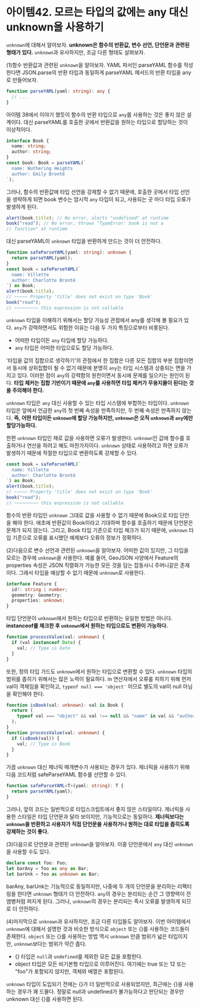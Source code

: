 # 아이템42. 모르는 타입의 값에는 any 대신 unknown을 사용하기

`unknown`에 대해서 알아보자. **unknown은 함수의 반환값, 변수 선언, 단언문과 관련된 형태가 있다.**
`unknown`과 유사하지만, 조금 다른 형태도 살펴보자.

(1)함수 반환값과 관련된 `unknown`을 알아보자. YAML 파서인 parseYAML 함수를 작성한다면 JSON.parse의 반환 타입과
동일하게 parseYAML 메서드의 반환 타입을 any로 만들어보자.

```ts
function parseYAML(yaml: string): any {
  // ...
}
```

아이템 38에서 이야기 했듯이 함수의 반환 타입으로 `any`를 사용하는 것은 좋지 않은 설계이다.
대신 parseYAML를 호출한 곳에서 반환값을 원하는 타입으로 할당하는 것이 이상적이다.

```ts
interface Book {
  name: string;
  author: string;
}
const book: Book = parseYAML(`
  name: Wuthering Heights
  author: Emily Brontë
`);
```

그러나, 함수의 반환값에 타입 선언을 강제할 수 없기 때문에, 호출한 곳에서 타입 선언을 생략하게 되면
book 변수는 암시적 `any` 타입이 되고, 사용되는 곳 마다 타입 오류가 발생하게 된다.

```ts
alert(book.title); // No error, alerts "undefined" at runtime
book("read"); // No error, throws "TypeError: book is not a
// function" at runtime
```

대신 parseYAML이 `unknown` 타입을 반환하게 만드는 것이 더 안전하다.

```ts
function safeParseYAML(yaml: string): unknown {
  return parseYAML(yaml);
}
const book = safeParseYAML(`
  name: Villette
  author: Charlotte Brontë
`) as Book;
alert(book.title);
// ~~~~~ Property 'title' does not exist on type 'Book'
book("read");
// ~~~~~~~~~ this expression is not callable
```

`unknown` 타입을 이해하기 위해서는 할당 가능성 관점에서 any를 생각해 볼 필요가 있다.
`any`가 강력하면서도 위험한 이유는 다음 두 가지 특징으로부터 비롯된다.

- 어떠한 타입이든 `any` 타입에 할당 가능하다.
- `any` 타입은 어떠한 타입으로도 할당 가능하다.

'타입을 값의 집합으로 생각하기'의 관점에서 한 집합은 다른 모든 집합의 부분 집합이면서
동시에 상위집합이 될 수 없기 때문에 분명히 `any`는 타입 시스템과 상충되는 면을 가지고 있다.
이러한 점이 `any`의 강력함의 원천이면서 동시에 문제를 일으키는 원인이 된다.
**타입 체커는 집합 기반이기 때문에 `any`를 사용하면 타입 체커가 무용지물이 된다는 것을 주의해야 한다.**

`unknown` 타입은 `any` 대신 사용할 수 있는 타입 시스템에 부합하는 타입이다.
`unknown` 타입은 앞에서 언급한 `any`의 첫 번째 속성을 만족하지만, 두 번째 속성은 만족하지 않는다.
**즉, 어떤 타입이든 `unknown`에 할당 가능하지만, `unknown`은 오직 `unknown`과 `any`에만 할당가능하다.**

한편 `unknown` 타입인 채로 값을 사용하면 오류가 발생한다. `unknown`인 값에 함수를 호출하거나 연산을 하려고 해도
마찬가지이다. `unknown` 상태로 사용하려고 하면 오류가 발생하기 때문에 적절한 타입으로 변환하도록 강제할 수 있다.

```ts
const book = safeParseYAML(`
  name: Villette
  author: Charlotte Brontë
`) as Book;
alert(book.title);
// ~~~~~ Property 'title' does not exist on type 'Book'
book("read");
// ~~~~~~~~~ this expression is not callable
```

함수의 반환 타입인 `unknown` 그대로 값을 사용할 수 없기 때문에 Book으로 타입 단언을 해야 한다.
애초에 반환값이 Book이라고 기대하며 함수를 호출하기 때문에 단언문은 문제가 되지 않는다.
그리고, Book 타입 기준으로 타입 체크가 되기 때문에, `unknown` 타입 기준으로 오류를 표시했던
예제보다 오류의 정보가 정확하다.

(2)다음으로 변수 선언과 관련된 `unknown`을 알아보자. 어떠한 값이 있지만, 그 타입을 모르는 경우에
`unknown`을 사용한다. 예를 들어, GeoJSON 사양에서 Feature의 properties 속성은 JSON 직렬화가
가능한 모든 것을 담는 잡동사니 주머니같은 존재이다. 그래서 타입을 예상할 수 없기 때문에 `unknown`로 사용한다.

```ts
interface Feature {
  id?: string | number;
  geometry: Geometry;
  properties: unknown;
}
```

타입 단언문이 `unknown`에서 원하는 타입으로 반환하는 유일한 방법은 아니다. **instanceof를 체크한 후
`unknown`에서 원하는 타입으로도 변환이 가능하다.**

```ts
function processValue(val: unknown) {
  if (val instanceof Date) {
    val; // Type is Date
  }
}
```

또한, 정의 타입 가드도 `unknown`에서 원하는 타입으로 변환할 수 있다.
`unknown` 타입의 범위를 좁히기 위해서는 많은 노력이 필요하다. in 연산자에서 오류를 피하기 위해 먼저 val이 객체임을 확인하고,
`typeof null === 'object'` 이므로 별도의 val이 null 아님을 확인해야 한다.

```ts
function isBook(val: unknown): val is Book {
  return (
    typeof val === "object" && val !== null && "name" in val && "author" in val
  );
}
function processValue(val: unknown) {
  if (isBook(val)) {
    val; // Type is Book
  }
}
```

가끔 `unknown` 대신 제너릭 매개변수가 사용되는 경우가 있다. 제너릭을 사용하기 위해 다음 코드처럼 safeParseYAML 함수를 선언할 수 있다.

```ts
function safeParseYAML<T>(yaml: string): T {
  return parseYAML(yaml);
}
```

그러나, 앞의 코드는 일반적으로 타입스크립트에서 좋지 않은 스타일이다. 제너릭을 사용한 스타일은 타입 단언문과 달라 보이지만,
기능적으로는 동일하다. **제너릭보다는 `unknown`을 반환하고 사용자가 직접 단언문을 사용하거나 원하는 대로 타입을 좁히도록
강제하는 것이 좋다.**

(3)다음으로 단언문과 관련된 `unknown`을 알아보자. 이중 단언문에서 `any` 대신 `unknown`을 사용할 수도 있다.

```ts
declare const foo: Foo;
let barAny = foo as any as Bar;
let barUnk = foo as unknown as Bar;
```

barAny, barUnk는 기능적으로 동일하지만, 나중에 두 개의 단언문을 분리하는 리팩터링을 한다면 `unknown` 형태가
더 안전하다. `any`의 경우는 분리되는 순간 그 영향력이 전염병처럼 퍼지게 된다. 그러나, `unknown`의 경우는 분리되는 즉시
오류를 발생하게 되므로 더 안전하다.

(4)마지막으로 `unknown`과 유사하지만, 조금 다른 타입들도 알아보자. 이번 아이템에서 `unknown`에 대해서 설명한 것과
비슷한 방식으로 `object` 또는 {}를 사용하는 코드들이 존재한다. `object` 또는 {}를 사용하는 방법 역시 `unknown`
만큼 범위가 넓은 타입이지만, `unknown`보다는 범위가 약간 좁다.

- {} 타입은 `null`과 `undefined`를 제외한 모든 값을 포함한다.
- object 타입은 모든 비기본형 타입으로 이루어진다. 여기에는 true 또는 12 또는 "foo"가 포함되지 않지만,
  객체와 배열은 포함된다.

`unknown` 타입이 도입되기 전에는 {}가 더 일반적으로 사용되었지만, 최근에는 {}을 사용하는 경우가 꽤 드물다.
정말로 null과 undefined가 불가능하다고 판단되는 경우만 unknown 대신 {}를 사용하면 된다.

